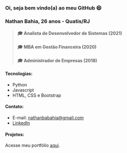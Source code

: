 ### Oi, seja bem vindo(a) ao meu GitHub 😄

### Nathan Bahia, 26 anos - Quatis/RJ
> #### 🎓 Analista de Desenvolvedor de Sistemas (2021)
> #### 🎓 MBA em Gestão Financeira (2020)
> #### 🎓 Administrador de Empresas (2018)


#### Tecnologias:
- Python
- Javascript
- HTML, CSS e Bootstrap


#### Contato:
- E-mail: nathanbabahia@gmail.com
- [LinkedIn](linkedin.com/in/nathanbahia)


#### Projetos:
Acesse meu portfólio [aqui](https://nathanbahia.pythonanywhere.com).
